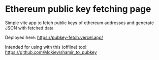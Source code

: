 # Ethereum public key fetching page


Simple vite app to fetch public keys of ethereum addresses and generate JSON with fetched data

Deployed here: https://pubkey-fetch.vercel.app/

Intended for using with this (offline) tool: https://github.com/Mckiev/shamir_to_pubkey
